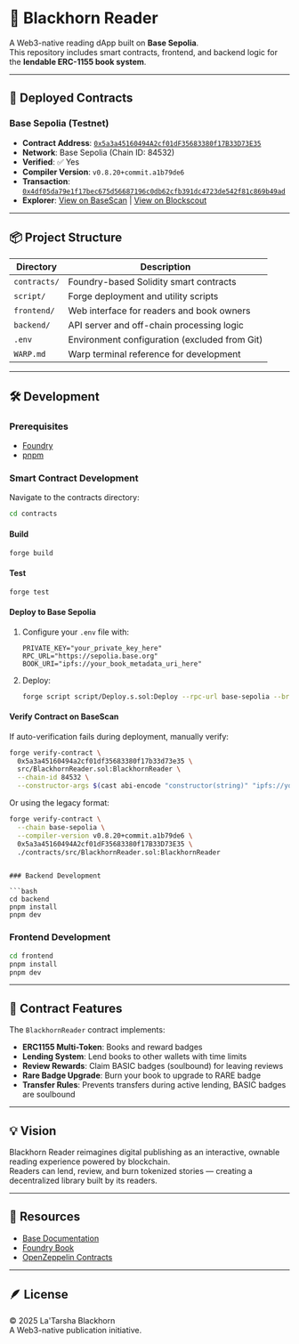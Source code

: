 # 🦋 Blackhorn Reader

A Web3-native reading dApp built on **Base Sepolia**.  
This repository includes smart contracts, frontend, and backend logic for the **lendable ERC-1155 book system**.

---

## 🚀 Deployed Contracts

### Base Sepolia (Testnet)
- **Contract Address**: [`0x5a3a45160494A2cf01dF35683380f17B33D73E35`](https://base-sepolia.blockscout.com/address/0x5a3a45160494A2cf01dF35683380f17B33D73E35)
- **Network**: Base Sepolia (Chain ID: 84532)
- **Verified**: ✅ Yes
- **Compiler Version**: `v0.8.20+commit.a1b79de6`
- **Transaction**: [`0x4df05da79e1f17bec675d56687196c0db62cfb391dc4723de542f81c869b49ad`](https://sepolia.basescan.org/tx/0x4df05da79e1f17bec675d56687196c0db62cfb391dc4723de542f81c869b49ad)
- **Explorer**: [View on BaseScan](https://sepolia.basescan.org/address/0x5a3a45160494a2cf01df35683380f17b33d73e35) | [View on Blockscout](https://base-sepolia.blockscout.com/address/0x5a3a45160494A2cf01dF35683380f17B33D73E35)

---

## 📦 Project Structure

| Directory | Description |
|------------|-------------|
| `contracts/` | Foundry-based Solidity smart contracts |
| `script/` | Forge deployment and utility scripts |
| `frontend/` | Web interface for readers and book owners |
| `backend/` | API server and off-chain processing logic |
| `.env` | Environment configuration (excluded from Git) |
| `WARP.md` | Warp terminal reference for development |

---

## 🛠 Development

### Prerequisites
- [Foundry](https://book.getfoundry.sh/getting-started/installation)
- [pnpm](https://pnpm.io/installation)

### Smart Contract Development

Navigate to the contracts directory:

```bash
cd contracts
```

#### Build
```bash
forge build
```

#### Test
```bash
forge test
```

#### Deploy to Base Sepolia

1. Configure your `.env` file with:
   ```
   PRIVATE_KEY="your_private_key_here"
   RPC_URL="https://sepolia.base.org"
   BOOK_URI="ipfs://your_book_metadata_uri_here"
   ```

2. Deploy:
   ```bash
   forge script script/Deploy.s.sol:Deploy --rpc-url base-sepolia --broadcast --verify
   ```
#### Verify Contract on BaseScan

If auto-verification fails during deployment, manually verify:

```bash
forge verify-contract \
  0x5a3a45160494a2cf01df35683380f17b33d73e35 \
  src/BlackhornReader.sol:BlackhornReader \
  --chain-id 84532 \
  --constructor-args $(cast abi-encode "constructor(string)" "ipfs://your_book_metadata_uri_here")
```

Or using the legacy format:

```bash
forge verify-contract \
  --chain base-sepolia \
  --compiler-version v0.8.20+commit.a1b79de6 \
  0x5a3a45160494A2cf01dF35683380f17B33D73E35 \
  ./contracts/src/BlackhornReader.sol:BlackhornReader
```
```

### Backend Development

```bash
cd backend
pnpm install
pnpm dev
```

### Frontend Development

```bash
cd frontend
pnpm install
pnpm dev
```

---

## 📝 Contract Features

The `BlackhornReader` contract implements:

- **ERC1155 Multi-Token**: Books and reward badges
- **Lending System**: Lend books to other wallets with time limits
- **Review Rewards**: Claim BASIC badges (soulbound) for leaving reviews
- **Rare Badge Upgrade**: Burn your book to upgrade to RARE badge
- **Transfer Rules**: Prevents transfers during active lending, BASIC badges are soulbound

---

## 💡 Vision

Blackhorn Reader reimagines digital publishing as an interactive, ownable reading experience powered by blockchain.  
Readers can lend, review, and burn tokenized stories — creating a decentralized library built by its readers.

---

## 🔗 Resources

- [Base Documentation](https://docs.base.org/)
- [Foundry Book](https://book.getfoundry.sh/)
- [OpenZeppelin Contracts](https://docs.openzeppelin.com/contracts/)

---

## 🪶 License

© 2025 La'Tarsha Blackhorn  
A Web3-native publication initiative.
